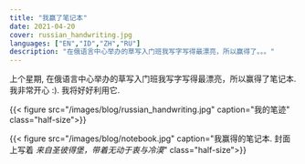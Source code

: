 ```yaml
---
title: "我赢了笔记本"
date: 2021-04-20
cover: russian_handwriting.jpg
languages: ["EN","ID","ZH","RU"]
description: "在俄语言中心举办的草写入门班我写字写得最漂亮，所以赢得了。。。"
---
```


上个星期, 在俄语言中心举办的草写入门班我写字写得最漂亮，所以赢得了笔记本. 我非常开心 :). 我将好好利用它. 

{{< figure src="/images/blog/russian_handwriting.jpg" caption="我的笔迹" class="half-size">}}

{{< figure src="/images/blog/notebook.jpg" caption="我赢得的笔记本. 封面上写着 *来自圣彼得堡，带着无动于衷与冷漠*" class="half-size">}}
